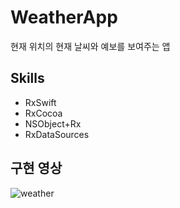 # WeatherApp
현재 위치의 현재 날씨와 예보를 보여주는 앱

## Skills
* RxSwift
* RxCocoa
* NSObject+Rx
* RxDataSources

## 구현 영상
![weather](https://user-images.githubusercontent.com/77890228/147854897-fc6e5640-1db8-43e9-9a42-b4f439fc90d5.gif)
